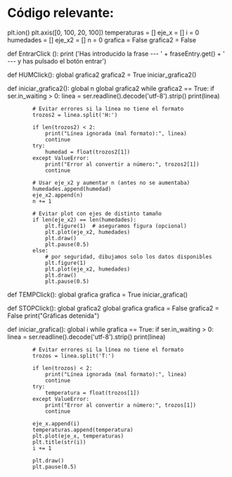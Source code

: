 # Código relevante: 
plt.ion()
plt.axis([0, 100, 20, 100])
temperaturas = []
eje_x = []
i = 0
humedades = []
eje_x2 = []
n = 0
grafica = False
grafica2 = False

def EntrarClick ():
    print ('Has introducido la frase --- ' + fraseEntry.get() + ' --- y has pulsado el botón entrar')

def HUMClick():
    global grafica2
    grafica2 = True
    iniciar_grafica2()  

def iniciar_grafica2():
    global n
    global grafica2
    while grafica2 == True:
        if ser.in_waiting > 0:
            linea = ser.readline().decode('utf-8').strip()
            print(linea)

            # Evitar errores si la línea no tiene el formato 
            trozos2 = linea.split('H:')    
            
            if len(trozos2) < 2:
                print("Línea ignorada (mal formato):", linea)
                continue
            try:
                humedad = float(trozos2[1])
            except ValueError:
                print("Error al convertir a número:", trozos2[1])
                continue

            # Usar eje_x2 y aumentar n (antes no se aumentaba)
            humedades.append(humedad)
            eje_x2.append(n)
            n += 1

            # Evitar plot con ejes de distinto tamaño
            if len(eje_x2) == len(humedades):
                plt.figure(1)  # aseguramos figura (opcional)
                plt.plot(eje_x2, humedades)
                plt.draw()
                plt.pause(0.5)
            else:
                # por seguridad, dibujamos solo los datos disponibles
                plt.figure(1)
                plt.plot(eje_x2, humedades)
                plt.draw()
                plt.pause(0.5)

def TEMPClick():
    global grafica
    grafica = True
    iniciar_grafica()  

def STOPClick():
    global grafica2
    global grafica
    grafica = False
    grafica2 = False
    print("Gráficas detenida")

def iniciar_grafica():
    global i
    while grafica == True:
        if ser.in_waiting > 0:
            linea = ser.readline().decode('utf-8').strip()
            print(linea)

            # Evitar errores si la línea no tiene el formato 
            trozos = linea.split('T:')    
            
            if len(trozos) < 2:
                print("Línea ignorada (mal formato):", linea)
                continue
            try:
                temperatura = float(trozos[1])
            except ValueError:
                print("Error al convertir a número:", trozos[1])
                continue

            eje_x.append(i)
            temperaturas.append(temperatura)
            plt.plot(eje_x, temperaturas)
            plt.title(str(i))
            i += 1

            plt.draw()
            plt.pause(0.5)
